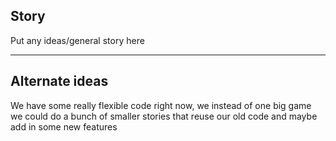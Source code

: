 ## Story
Put any ideas/general story here
_____
## Alternate ideas
We have some really flexible code right now, we instead of one big game we could do a bunch of smaller stories that reuse our old code and maybe add in some new features
